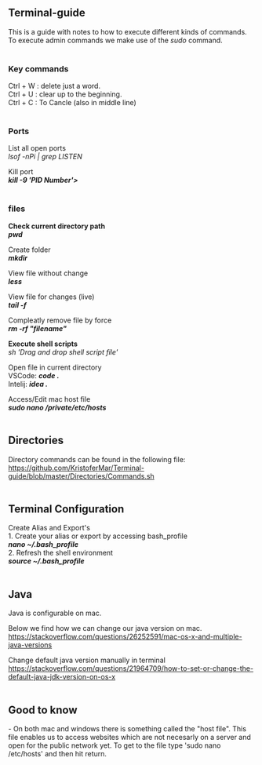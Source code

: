 <h2>Terminal-guide</h2>
This is a guide with notes to how to execute different kinds of commands. <br>
To execute admin commands we make use of the <i>sudo</i> command. <br><br>

<h3>Key commands</h3>
Ctrl + W : delete just a word. <br>
Ctrl + U : clear up to the beginning. <br>
Ctrl + C : To Cancle (also in middle line) <br><br>

<h3>Ports</h3>

List all open ports <br>
<i> lsof -nPi | grep LISTEN </i>

Kill port <br>
<i><b> kill -9 'PID Number'></b> </i>
<br><br>

<h3>files</h3>

<b>Check current directory path<br> </b>
<i><b>pwd</b></i> <br>

Create folder <br>
<i><b>mkdir</b></i> <br>

View file without change <br>
<b><i>less</i></b><br>

View file for changes (live) <br>
<b><i>tail -f </i></b><br>

Compleatly remove file by force <br>
<i><b> rm -rf "filename"</b> </i> <br>

<b>Execute shell scripts <br></b>
<i>sh 'Drag and drop shell script file' </i><br>

Open file in current directory <br>
VSCode: <b><i>code .</i></b> <br>
Intelij: <b><i>idea .</i></b>

Access/Edit mac host file <br>
<b><i>sudo nano /private/etc/hosts</i></b><br><br>

<h2>Directories</h2>

Directory commands can be found in the following file: <br>
<a href="https://github.com/KristoferMar/Terminal-guide/blob/master/Directories/Commands.sh">https://github.com/KristoferMar/Terminal-guide/blob/master/Directories/Commands.sh</a><br><br>


<h2>Terminal Configuration</h2>
Create Alias and Export's<br>
1. Create your alias or export by accessing bash_profile<br>
<b><i>nano ~/.bash_profile</i></b> <br>
2. Refresh the shell environment <br>
<b><i>source ~/.bash_profile</i></b><br><br>

<h2>Java</h2>

Java is configurable on mac. <br>

Below we find how we can change our java version on mac. <br>
<a href="https://stackoverflow.com/questions/26252591/mac-os-x-and-multiple-java-versions">https://stackoverflow.com/questions/26252591/mac-os-x-and-multiple-java-versions</a><br>

Change default java version manually in terminal <br>
<a href="https://stackoverflow.com/questions/21964709/how-to-set-or-change-the-default-java-jdk-version-on-os-x">https://stackoverflow.com/questions/21964709/how-to-set-or-change-the-default-java-jdk-version-on-os-x</a><br><br>

<h2>Good to know</h2>
- On both mac and windows there is something called the "host file". This file enables us to access websites which are not necesarly on a server and open for the public network yet. To get to the file type 'sudo nano /etc/hosts' and then hit return.
